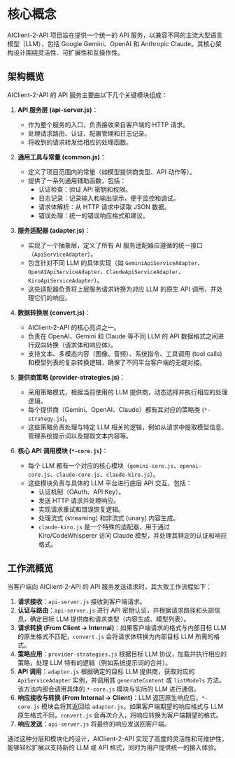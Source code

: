 # 核心概念

AIClient-2-API 项目旨在提供一个统一的 API 服务，以兼容不同的主流大型语言模型（LLM），包括 Google Gemini、OpenAI 和 Anthropic Claude。其核心架构设计围绕灵活性、可扩展性和互操作性。

## 架构概览

AIClient-2-API 的 API 服务主要由以下几个关键模块组成：

1.  **API 服务层 (api-server.js)**：
    *   作为整个服务的入口，负责接收来自客户端的 HTTP 请求。
    *   处理请求路由、认证、配置管理和日志记录。
    *   将收到的请求转发给相应的处理函数。

2.  **通用工具与常量 (common.js)**：
    *   定义了项目范围内的常量（如模型提供商类型、API 动作等）。
    *   提供了一系列通用辅助函数，包括：
        *   认证检查：验证 API 密钥和权限。
        *   日志记录：记录输入和输出提示，便于监控和调试。
        *   请求体解析：从 HTTP 请求中读取 JSON 数据。
        *   错误处理：统一的错误响应格式和建议。

3.  **服务适配器 (adapter.js)**：
    *   实现了一个抽象层，定义了所有 AI 服务适配器应遵循的统一接口（`ApiServiceAdapter`）。
    *   包含针对不同 LLM 的具体实现（如 `GeminiApiServiceAdapter`、`OpenAIApiServiceAdapter`、`ClaudeApiServiceAdapter`、`KiroApiServiceAdapter`）。
    *   这些适配器负责将上层服务请求转换为对应 LLM 的原生 API 调用，并处理它们的响应。

4.  **数据转换层 (convert.js)**：
    *   AIClient-2-API 的核心亮点之一。
    *   负责在 OpenAI、Gemini 和 Claude 等不同 LLM 的 API 数据格式之间进行双向转换（请求体和响应体）。
    *   支持文本、多模态内容（图像、音频）、系统指令、工具调用 (tool calls) 和模型列表的复杂转换逻辑，确保了不同平台客户端的无缝对接。

5.  **提供商策略 (provider-strategies.js)**：
    *   采用策略模式，根据当前使用的 LLM 提供商，动态选择并执行相应的处理逻辑。
    *   每个提供商（Gemini、OpenAI、Claude）都有其对应的策略类 (`*-strategy.js`)。
    *   这些策略负责处理与特定 LLM 相关的逻辑，例如从请求中提取模型信息、管理系统提示词以及提取文本内容等。

6.  **核心 API 调用模块 (`*-core.js`)**：
    *   每个 LLM 都有一个对应的核心模块（`gemini-core.js`、`openai-core.js`、`claude-core.js`、`claude-kiro.js`）。
    *   这些模块负责与具体的 LLM 平台进行底层 API 交互，包括：
        *   认证机制（OAuth、API Key）。
        *   发送 HTTP 请求并处理响应。
        *   实现请求重试和错误恢复逻辑。
        *   处理流式 (streaming) 和非流式 (unary) 内容生成。
        *   `claude-kiro.js` 是一个特殊的适配器，用于通过 Kiro/CodeWhisperer 访问 Claude 模型，并处理其特定的认证和响应格式。

## 工作流概览

当客户端向 AIClient-2-API 的 API 服务发送请求时，其大致工作流程如下：

1.  **请求接收**：`api-server.js` 接收到客户端请求。
2.  **认证与路由**：`api-server.js` 进行 API 密钥认证，并根据请求路径和头部信息，确定目标 LLM 提供商和请求类型（内容生成、模型列表）。
3.  **请求转换 (From Client -> Internal)**：如果客户端请求的格式与内部目标 LLM 的原生格式不匹配，`convert.js` 会将请求体转换为内部目标 LLM 所需的格式。
4.  **策略应用**：`provider-strategies.js` 根据目标 LLM 协议，加载并执行相应的策略，处理 LLM 特有的逻辑（例如系统提示词的合并）。
5.  **API 调用**：`adapter.js` 根据确定的目标 LLM 提供商，获取对应的 `ApiServiceAdapter` 实例，并调用其 `generateContent` 或 `listModels` 方法。该方法内部会调用具体的 `*-core.js` 模块与实际的 LLM 进行通信。
6.  **响应接收与转换 (From Internal -> Client)**：LLM 返回原生响应后，`*-core.js` 模块会将其返回给 `adapter.js`。如果客户端期望的响应格式与 LLM 原生格式不同，`convert.js` 会再次介入，将响应转换为客户端期望的格式。
7.  **响应发送**：`api-server.js` 将最终的响应发送回客户端。

通过这种分层和模块化的设计，AIClient-2-API 实现了高度的灵活性和可维护性，能够轻松扩展以支持新的 LLM 或 API 格式，同时为用户提供统一的接入体验。